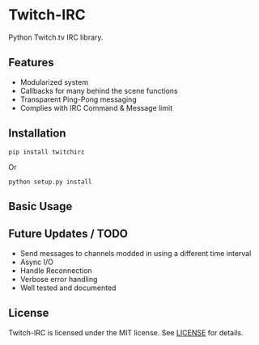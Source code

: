 Twitch-IRC
=====
Python Twitch.tv IRC library.

Features
--------
- Modularized system
- Callbacks for many behind the scene functions
- Transparent Ping-Pong messaging
- Complies with IRC Command & Message limit

Installation
------------
    pip install twitchirc
Or

    python setup.py install

Basic Usage
-----------


Future Updates / TODO
--------------
- Send messages to channels modded in using a different time interval
- Async I/O
- Handle Reconnection
- Verbose error handling
- Well tested and documented

License
-------
Twitch-IRC is licensed under the MIT license. See [LICENSE](LICENSE) for details.
